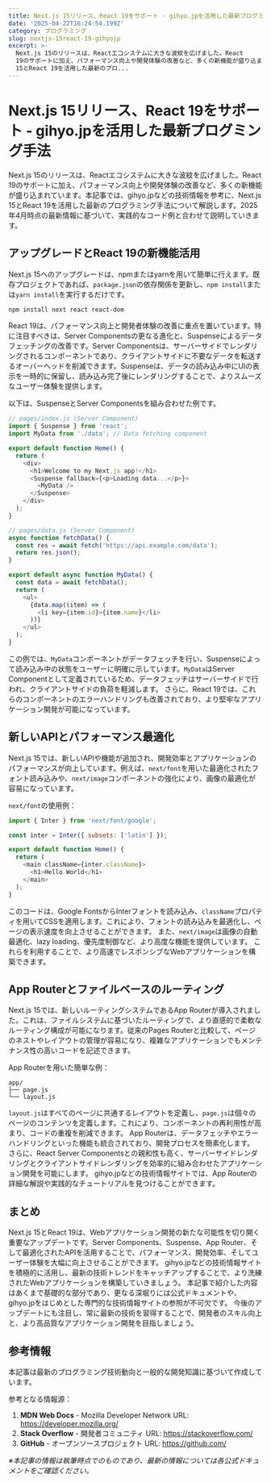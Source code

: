 ```yaml
---
title: Next.js 15リリース、React 19をサポート - gihyo.jpを活用した最新プログミング手法
date: '2025-04-22T16:24:54.199Z'
category: プログラミング
slug: nextjs-15react-19-gihyojp
excerpt: >-
  Next.js 15のリリースは、Reactエコシステムに大きな波紋を広げました。React
  19のサポートに加え、パフォーマンス向上や開発体験の改善など、多くの新機能が盛り込まれています。本記事では、gihyo.jpなどの技術情報を参考に、Next.js
  15とReact 19を活用した最新のプロ...
---
```


# Next.js 15リリース、React 19をサポート - gihyo.jpを活用した最新プログミング手法

Next.js 15のリリースは、Reactエコシステムに大きな波紋を広げました。React 19のサポートに加え、パフォーマンス向上や開発体験の改善など、多くの新機能が盛り込まれています。本記事では、gihyo.jpなどの技術情報を参考に、Next.js 15とReact 19を活用した最新のプログラミング手法について解説します。2025年4月時点の最新情報に基づいて、実践的なコード例と合わせて説明していきます。


## アップグレードとReact 19の新機能活用

Next.js 15へのアップグレードは、npmまたはyarnを用いて簡単に行えます。既存プロジェクトであれば、`package.json`の依存関係を更新し、`npm install`または`yarn install`を実行するだけです。

```bash
npm install next react react-dom
```

React 19は、パフォーマンス向上と開発者体験の改善に重点を置いています。特に注目すべきは、Server Componentsの更なる進化と、Suspenseによるデータフェッチングの改善です。Server Componentsは、サーバーサイドでレンダリングされるコンポーネントであり、クライアントサイドに不要なデータを転送するオーバーヘッドを削減できます。Suspenseは、データの読み込み中にUIの表示を一時的に保留し、読み込み完了後にレンダリングすることで、よりスムーズなユーザー体験を提供します。

以下は、SuspenseとServer Componentsを組み合わせた例です。

```javascript
// pages/index.js (Server Component)
import { Suspense } from 'react';
import MyData from './data'; // Data fetching component

export default function Home() {
  return (
    <div>
      <h1>Welcome to my Next.js app!</h1>
      <Suspense fallback={<p>Loading data...</p>}>
        <MyData />
      </Suspense>
    </div>
  );
}

// pages/data.js (Server Component)
async function fetchData() {
  const res = await fetch('https://api.example.com/data');
  return res.json();
}

export default async function MyData() {
  const data = await fetchData();
  return (
    <ul>
      {data.map((item) => (
        <li key={item.id}>{item.name}</li>
      ))}
    </ul>
  );
}
```

この例では、`MyData`コンポーネントがデータフェッチを行い、Suspenseによって読み込み中の状態をユーザーに明確に示しています。`MyData`はServer Componentとして定義されているため、データフェッチはサーバーサイドで行われ、クライアントサイドの負荷を軽減します。  さらに、React 19では、これらのコンポーネントのエラーハンドリングも改善されており、より堅牢なアプリケーション開発が可能になっています。


## 新しいAPIとパフォーマンス最適化

Next.js 15では、新しいAPIや機能が追加され、開発効率とアプリケーションのパフォーマンスが向上しています。例えば、`next/font`を用いた最適化されたフォント読み込みや、`next/image`コンポーネントの強化により、画像の最適化が容易になっています。

`next/font`の使用例：

```javascript
import { Inter } from 'next/font/google';

const inter = Inter({ subsets: ['latin'] });

export default function Home() {
  return (
    <main className={inter.className}>
      <h1>Hello World</h1>
    </main>
  );
}
```

このコードは、Google FontsからInterフォントを読み込み、`className`プロパティを用いてCSSを適用します。これにより、フォントの読み込みを最適化し、ページの表示速度を向上させることができます。  また、`next/image`は画像の自動最適化、lazy loading、優先度制御など、より高度な機能を提供しています。  これらを利用することで、より高速でレスポンシブなWebアプリケーションを構築できます。


##  App Routerとファイルベースのルーティング

Next.js 15では、新しいルーティングシステムであるApp Routerが導入されました。これは、ファイルシステムに基づいたルーティングで、より直感的で柔軟なルーティング構成が可能になります。従来のPages Routerと比較して、ページのネストやレイアウトの管理が容易になり、複雑なアプリケーションでもメンテナンス性の高いコードを記述できます。

App Routerを用いた簡単な例：

```
app/
├── page.js
└── layout.js
```

`layout.js`はすべてのページに共通するレイアウトを定義し、`page.js`は個々のページのコンテンツを定義します。これにより、コンポーネントの再利用性が高まり、コードの重複を削減できます。  App Routerは、データフェッチやエラーハンドリングといった機能も統合されており、開発プロセスを簡素化します。  さらに、React Server Componentsとの親和性も高く、サーバーサイドレンダリングとクライアントサイドレンダリングを効率的に組み合わせたアプリケーション開発を可能にします。  gihyo.jpなどの技術情報サイトでは、App Routerの詳細な解説や実践的なチュートリアルを見つけることができます。


## まとめ

Next.js 15とReact 19は、Webアプリケーション開発の新たな可能性を切り開く重要なアップデートです。Server Components、Suspense、App Router、そして最適化されたAPIを活用することで、パフォーマンス、開発効率、そしてユーザー体験を大幅に向上させることができます。 gihyo.jpなどの技術情報サイトを積極的に活用し、最新の技術トレンドをキャッチアップすることで、より洗練されたWebアプリケーションを構築していきましょう。  本記事で紹介した内容はあくまで基礎的な部分であり、更なる深堀りには公式ドキュメントや、gihyo.jpをはじめとした専門的な技術情報サイトの参照が不可欠です。  今後のアップデートにも注目し、常に最新の技術を習得することで、開発者のスキル向上と、より高品質なアプリケーション開発を目指しましょう。


## 参考情報

本記事は最新のプログラミング技術動向と一般的な開発知識に基づいて作成しています。

参考となる情報源：
1. **MDN Web Docs** - Mozilla Developer Network
   URL: https://developer.mozilla.org/
2. **Stack Overflow** - 開発者コミュニティ
   URL: https://stackoverflow.com/
3. **GitHub** - オープンソースプロジェクト
   URL: https://github.com/

*※本記事の情報は執筆時点でのものであり、最新の情報については各公式ドキュメントをご確認ください。*
